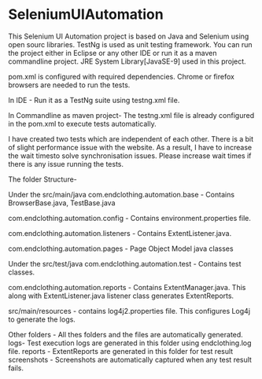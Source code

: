 # SeleniumUIAutomation

This Selenium UI Automation project is based on Java and Selenium using open sourc libraries. TestNg is used as unit testing framework.
You can run the project either in Eclipse or any other IDE or run it as a maven commandline project.
JRE System Library[JavaSE-9] used in this project. 

pom.xml is configured with required dependencies. Chrome or firefox browsers are needed to run the tests.

In IDE - Run it as a TestNg suite using testng.xml file. 

In Commandline as maven project- The testng.xml file is already configured in the pom.xml to execute tests automatically. 

I have created two tests which are independent of each other. There is a bit of slight performance issue with the website.
As a result, I have to increase the wait timesto solve synchronisation issues. Please increase wait times if there is any issue running the tests.

The folder Structure- 

Under the src/main/java
com.endclothing.automation.base - Contains BrowserBase.java, TestBase.java

com.endclothing.automation.config - Contains environment.properties file. 

com.endclothing.automation.listeners - Contains ExtentListener.java.

com.endclothing.automation.pages - Page Object Model java classes


Under the src/test/java
com.endclothing.automation.test - Contains test classes. 

com.endclothing.automation.reports - Contains ExtentManager.java. This along with ExtentListener.java listener class generates ExtentReports.

src/main/resources - contains log4j2.properties file. This configures Log4j to generate the logs.

Other folders - All thes folders and the files are automatically generated. 
logs- Test execution logs are generated in this folder using endclothing.log file. 
reports - ExtentReports are generated in this folder for test result
screenshots - Screenshots are automatically captured when any test result fails.





